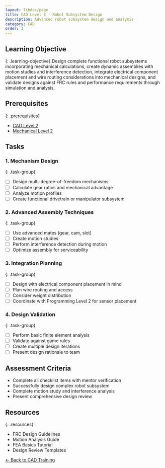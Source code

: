```yaml
---
layout: libdoc/page
title: CAD Level 3 - Robot Subsystem Design
description: Advanced robot subsystem design and analysis
category: CAD
order: 3
---
```


## Learning Objective
{: .learning-objective}
Design complete functional robot subsystems incorporating mechanical calculations, create dynamic assemblies with motion studies and interference detection, integrate electrical component placement and wire routing considerations into mechanical designs, and validate designs against FRC rules and performance requirements through simulation and analysis.

## Prerequisites
{: .prerequisites}
- [CAD Level 2](../cad/level-2)
- [Mechanical Level 2](../mechanical/level-2)

## Tasks

### 1. Mechanism Design
{: .task-group}
- [ ] Design multi-degree-of-freedom mechanisms
- [ ] Calculate gear ratios and mechanical advantage
- [ ] Analyze motion profiles
- [ ] Create functional drivetrain or manipulator subsystem

### 2. Advanced Assembly Techniques
{: .task-group}
- [ ] Use advanced mates (gear, cam, slot)
- [ ] Create motion studies
- [ ] Perform interference detection during motion
- [ ] Optimize assembly for serviceability

### 3. Integration Planning
{: .task-group}
- [ ] Design with electrical component placement in mind
- [ ] Plan wire routing and access
- [ ] Consider weight distribution
- [ ] Coordinate with Programming Level 2 for sensor placement

### 4. Design Validation
{: .task-group}
- [ ] Perform basic finite element analysis
- [ ] Validate against game rules
- [ ] Create multiple design iterations
- [ ] Present design rationale to team

## Assessment Criteria
- Complete all checklist items with mentor verification
- Successfully design complex robot subsystem
- Complete motion study and interference analysis
- Present comprehensive design review

## Resources
{: .resources}
- FRC Design Guidelines
- Motion Analysis Guide
- FEA Basics Tutorial
- Design Review Templates

[← Back to CAD Training](../)